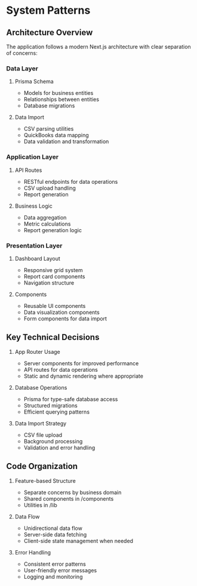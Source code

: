 # System Patterns

## Architecture Overview
The application follows a modern Next.js architecture with clear separation of concerns:

### Data Layer
1. Prisma Schema
   - Models for business entities
   - Relationships between entities
   - Database migrations

2. Data Import
   - CSV parsing utilities
   - QuickBooks data mapping
   - Data validation and transformation

### Application Layer
1. API Routes
   - RESTful endpoints for data operations
   - CSV upload handling
   - Report generation

2. Business Logic
   - Data aggregation
   - Metric calculations
   - Report generation logic

### Presentation Layer
1. Dashboard Layout
   - Responsive grid system
   - Report card components
   - Navigation structure

2. Components
   - Reusable UI components
   - Data visualization components
   - Form components for data import

## Key Technical Decisions
1. App Router Usage
   - Server components for improved performance
   - API routes for data operations
   - Static and dynamic rendering where appropriate

2. Database Operations
   - Prisma for type-safe database access
   - Structured migrations
   - Efficient querying patterns

3. Data Import Strategy
   - CSV file upload
   - Background processing
   - Validation and error handling

## Code Organization
1. Feature-based Structure
   - Separate concerns by business domain
   - Shared components in /components
   - Utilities in /lib

2. Data Flow
   - Unidirectional data flow
   - Server-side data fetching
   - Client-side state management when needed

3. Error Handling
   - Consistent error patterns
   - User-friendly error messages
   - Logging and monitoring

